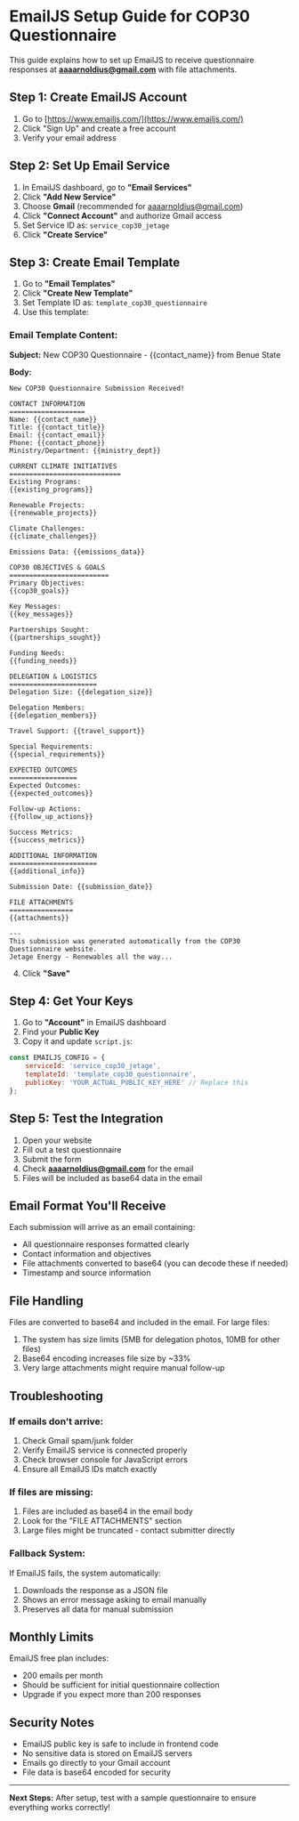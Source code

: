 # EmailJS Setup Guide for COP30 Questionnaire

This guide explains how to set up EmailJS to receive questionnaire responses at **aaaarnoldius@gmail.com** with file attachments.

## Step 1: Create EmailJS Account

1. Go to [https://www.emailjs.com/](https://www.emailjs.com/)
2. Click "Sign Up" and create a free account
3. Verify your email address

## Step 2: Set Up Email Service

1. In EmailJS dashboard, go to **"Email Services"**
2. Click **"Add New Service"**
3. Choose **Gmail** (recommended for aaaarnoldius@gmail.com)
4. Click **"Connect Account"** and authorize Gmail access
5. Set Service ID as: `service_cop30_jetage`
6. Click **"Create Service"**

## Step 3: Create Email Template

1. Go to **"Email Templates"**
2. Click **"Create New Template"**
3. Set Template ID as: `template_cop30_questionnaire`
4. Use this template:

### Email Template Content:

**Subject:** New COP30 Questionnaire - {{contact_name}} from Benue State

**Body:**
```
New COP30 Questionnaire Submission Received!

CONTACT INFORMATION
===================
Name: {{contact_name}}
Title: {{contact_title}}
Email: {{contact_email}}
Phone: {{contact_phone}}
Ministry/Department: {{ministry_dept}}

CURRENT CLIMATE INITIATIVES
============================
Existing Programs:
{{existing_programs}}

Renewable Projects:
{{renewable_projects}}

Climate Challenges:
{{climate_challenges}}

Emissions Data: {{emissions_data}}

COP30 OBJECTIVES & GOALS
=========================
Primary Objectives:
{{cop30_goals}}

Key Messages:
{{key_messages}}

Partnerships Sought:
{{partnerships_sought}}

Funding Needs:
{{funding_needs}}

DELEGATION & LOGISTICS
======================
Delegation Size: {{delegation_size}}

Delegation Members:
{{delegation_members}}

Travel Support: {{travel_support}}

Special Requirements:
{{special_requirements}}

EXPECTED OUTCOMES
=================
Expected Outcomes:
{{expected_outcomes}}

Follow-up Actions:
{{follow_up_actions}}

Success Metrics:
{{success_metrics}}

ADDITIONAL INFORMATION
======================
{{additional_info}}

Submission Date: {{submission_date}}

FILE ATTACHMENTS
================
{{attachments}}

---
This submission was generated automatically from the COP30 Questionnaire website.
Jetage Energy - Renewables all the way...
```

4. Click **"Save"**

## Step 4: Get Your Keys

1. Go to **"Account"** in EmailJS dashboard
2. Find your **Public Key** 
3. Copy it and update `script.js`:

```javascript
const EMAILJS_CONFIG = {
    serviceId: 'service_cop30_jetage',
    templateId: 'template_cop30_questionnaire',
    publicKey: 'YOUR_ACTUAL_PUBLIC_KEY_HERE' // Replace this
};
```

## Step 5: Test the Integration

1. Open your website
2. Fill out a test questionnaire
3. Submit the form
4. Check **aaaarnoldius@gmail.com** for the email
5. Files will be included as base64 data in the email

## Email Format You'll Receive

Each submission will arrive as an email containing:
- All questionnaire responses formatted clearly
- Contact information and objectives
- File attachments converted to base64 (you can decode these if needed)
- Timestamp and source information

## File Handling

Files are converted to base64 and included in the email. For large files:
1. The system has size limits (5MB for delegation photos, 10MB for other files)
2. Base64 encoding increases file size by ~33%
3. Very large attachments might require manual follow-up

## Troubleshooting

### If emails don't arrive:
1. Check Gmail spam/junk folder
2. Verify EmailJS service is connected properly
3. Check browser console for JavaScript errors
4. Ensure all EmailJS IDs match exactly

### If files are missing:
1. Files are included as base64 in the email body
2. Look for the "FILE ATTACHMENTS" section
3. Large files might be truncated - contact submitter directly

### Fallback System:
If EmailJS fails, the system automatically:
1. Downloads the response as a JSON file
2. Shows an error message asking to email manually
3. Preserves all data for manual submission

## Monthly Limits

EmailJS free plan includes:
- 200 emails per month
- Should be sufficient for initial questionnaire collection
- Upgrade if you expect more than 200 responses

## Security Notes

- EmailJS public key is safe to include in frontend code
- No sensitive data is stored on EmailJS servers
- Emails go directly to your Gmail account
- File data is base64 encoded for security

---

**Next Steps:** After setup, test with a sample questionnaire to ensure everything works correctly!